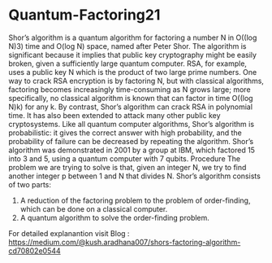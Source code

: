 # Quantum-Factoring21
Shor’s algorithm is a quantum algorithm for factoring a number N in O((log N)3) time and O(log N) space, named after Peter Shor.
The algorithm is significant because it implies that public key cryptography might be easily broken, given a sufficiently large quantum computer. RSA, for example, uses a public key N which is the product of two large prime numbers. One way to crack RSA encryption is by factoring N, but with classical algorithms, factoring becomes increasingly time-consuming as N grows large; more specifically, no classical algorithm is known that can factor in time O((log N)k) for any k. By contrast, Shor’s algorithm can crack RSA in polynomial time. It has also been extended to attack many other public key cryptosystems.
Like all quantum computer algorithms, Shor’s algorithm is probabilistic: it gives the correct answer with high probability, and the probability of failure can be decreased by repeating the algorithm.
Shor’s algorithm was demonstrated in 2001 by a group at IBM, which factored 15 into 3 and 5, using a quantum computer with 7 qubits.
Procedure
The problem we are trying to solve is that, given an integer N, we try to find another integer p between 1 and N that divides N.
Shor’s algorithm consists of two parts:
1. A reduction of the factoring problem to the problem of order-finding, which can be done on a classical computer.
2. A quantum algorithm to solve the order-finding problem.

For detailed explanantion
visit Blog : https://medium.com/@kush.aradhana007/shors-factoring-algorithm-cd70802e0544
